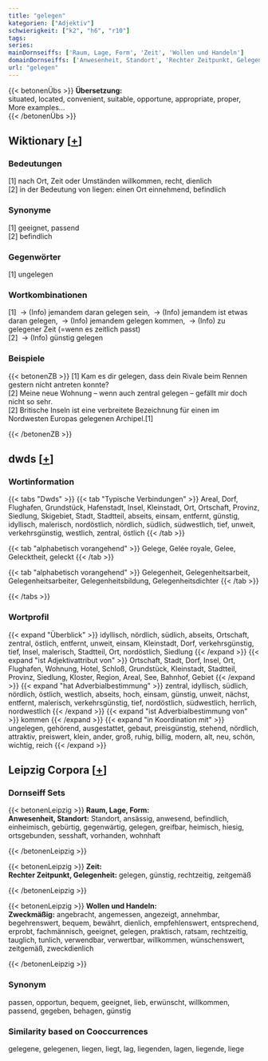 ```yaml
---
title: "gelegen"
kategorien: ["Adjektiv"]
schwierigkeit: ["k2", "h6", "r10"]
tags:
series:
mainDornseiffs: ['Raum, Lage, Form', 'Zeit', 'Wollen und Handeln']
domainDornseiffs: ['Anwesenheit, Standort', 'Rechter Zeitpunkt, Gelegenheit', 'Zweckmäßig']
url: "gelegen"
---
```


{{< betonenÜbs >}}
**Übersetzung:**  
situated, located, convenient, suitable, opportune, appropriate, proper, More examples...  
{{< /betonenÜbs >}}

## Wiktionary [[+](https://de.wiktionary.org/wiki/gelegen)]

### Bedeutungen
[1] nach Ort, Zeit oder Umständen willkommen, recht, dienlich  
[2] in der Bedeutung von liegen: einen Ort einnehmend, befindlich  

### Synonyme
[1] geeignet, passend  
[2] befindlich  

### Gegenwörter
[1] ungelegen  

### Wortkombinationen
[1]  -> (Info) jemandem daran gelegen sein,  -> (Info) jemandem ist etwas daran gelegen,  -> (Info) jemandem gelegen kommen,  -> (Info) zu gelegener Zeit (=wenn es zeitlich passt)  
[2]  -> (Info) günstig gelegen  

### Beispiele
{{< betonenZB >}}
[1] Kam es dir gelegen, dass dein Rivale beim Rennen gestern nicht antreten konnte?  
[2] Meine neue Wohnung – wenn auch zentral gelegen – gefällt mir doch nicht so sehr.  
[2] Britische Inseln ist eine verbreitete Bezeichnung für einen im Nordwesten Europas gelegenen Archipel.[1]  

{{< /betonenZB >}}


## dwds [[+](https://www.dwds.de/wb/gelegen)]

### Wortinformation
{{< tabs "Dwds" >}}
{{< tab "Typische Verbindungen" >}}
Areal, Dorf, Flughafen, Grundstück, Hafenstadt, Insel, Kleinstadt, Ort, Ortschaft, Provinz, Siedlung, Skigebiet, Stadt, Stadtteil, abseits, einsam, entfernt, günstig, idyllisch, malerisch, nordöstlich, nördlich, südlich, südwestlich, tief, unweit, verkehrsgünstig, westlich, zentral, östlich
{{< /tab >}}

{{< tab "alphabetisch vorangehend" >}}
Gelege, Gelée royale, Gelee, Gelecktheit, geleckt
{{< /tab >}}

{{< tab "alphabetisch vorangehend" >}}
Gelegenheit, Gelegenheitsarbeit, Gelegenheitsarbeiter, Gelegenheitsbildung, Gelegenheitsdichter
{{< /tab >}}

{{< /tabs >}}

### Wortprofil
{{< expand "Überblick" >}} idyllisch, nördlich, südlich, abseits, Ortschaft, zentral, östlich, entfernt, unweit, einsam, Kleinstadt, Dorf, verkehrsgünstig, tief, Insel, malerisch, Stadtteil, Ort, nordöstlich, Siedlung {{< /expand >}}
{{< expand "ist Adjektivattribut von" >}} Ortschaft, Stadt, Dorf, Insel, Ort, Flughafen, Wohnung, Hotel, Schloß, Grundstück, Kleinstadt, Stadtteil, Provinz, Siedlung, Kloster, Region, Areal, See, Bahnhof, Gebiet {{< /expand >}}
{{< expand "hat Adverbialbestimmung" >}} zentral, idyllisch, südlich, nördlich, östlich, westlich, abseits, hoch, einsam, günstig, unweit, nächst, entfernt, malerisch, verkehrsgünstig, tief, nordöstlich, südwestlich, herrlich, nordwestlich {{< /expand >}}
{{< expand "ist Adverbialbestimmung von" >}} kommen {{< /expand >}}
{{< expand "in Koordination mit" >}} ungelegen, gehörend, ausgestattet, gebaut, preisgünstig, stehend, nördlich, attraktiv, preiswert, klein, ander, groß, ruhig, billig, modern, alt, neu, schön, wichtig, reich {{< /expand >}}

## Leipzig Corpora [[+](https://corpora.uni-leipzig.de/en/res?word=gelegen&corpusId=deu_newscrawl-public_2018)]

### Dornseiff Sets
{{< betonenLeipzig >}}
**Raum, Lage, Form:**  
**Anwesenheit, Standort:** Standort, ansässig, anwesend, befindlich, einheimisch, gebürtig, gegenwärtig, gelegen, greifbar, heimisch, hiesig, ortsgebunden, sesshaft, vorhanden, wohnhaft  

{{< /betonenLeipzig >}}


{{< betonenLeipzig >}}
**Zeit:**  
**Rechter Zeitpunkt, Gelegenheit:** gelegen, günstig, rechtzeitig, zeitgemäß  

{{< /betonenLeipzig >}}


{{< betonenLeipzig >}}
**Wollen und Handeln:**  
**Zweckmäßig:** angebracht, angemessen, angezeigt, annehmbar, begehrenswert, bequem, bewährt, dienlich, empfehlenswert, entsprechend, erprobt, fachmännisch, geeignet, gelegen, praktisch, ratsam, rechtzeitig, tauglich, tunlich, verwendbar, verwertbar, willkommen, wünschenswert, zeitgemäß, zweckdienlich  

{{< /betonenLeipzig >}}

### Synonym
passen, opportun, bequem, geeignet, lieb, erwünscht, willkommen, passend, gegeben, behagen, günstig


### Similarity based on Cooccurrences
gelegene, gelegenen, liegen, liegt, lag, liegenden, lagen, liegende, liege

